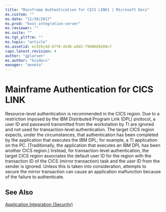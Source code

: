 ```yaml
---
title: "Mainframe Authentication for CICS LINK1 | Microsoft Docs"
ms.custom: ""
ms.date: "11/30/2017"
ms.prod: "host-integration-server"
ms.reviewer: ""
ms.suite: ""
ms.tgt_pltfrm: ""
ms.topic: "article"
ms.assetid: ec919c4d-b7f8-45d6-a9d2-f990689208c7
caps.latest.revision: 4
author: "gplarsen"
ms.author: "hisdocs"
manager: "anneta"
---
```

# Mainframe Authentication for CICS LINK
Resource-level authentication is recommended in the CICS region. Due to a restriction imposed by the IBM Distributed Program Link (DPL) protocol, a user ID and password transmitted from the workstation by TI are ignored and not used for transaction-level authentication. The target CICS region expects, under the circumstances, that authentication has been completed by the application that executes the IBM DPL; for example, a TI application on the PC. (Traditionally, the application that executes an IBM DPL has been another CICS region.) Instead, for transaction-level authentication, the target CICS region associates the default user ID for the region with the transaction ID of the CICS (mirror transaction) task and the user ID from the sender is ignored. Unless this is taken into consideration, attempts to secure the mirror transaction can cause an application malfunction because of the failure to authenticate.  
  
## See Also  
 [Application Integration (Security)](../core/application-integration-security-2.md)